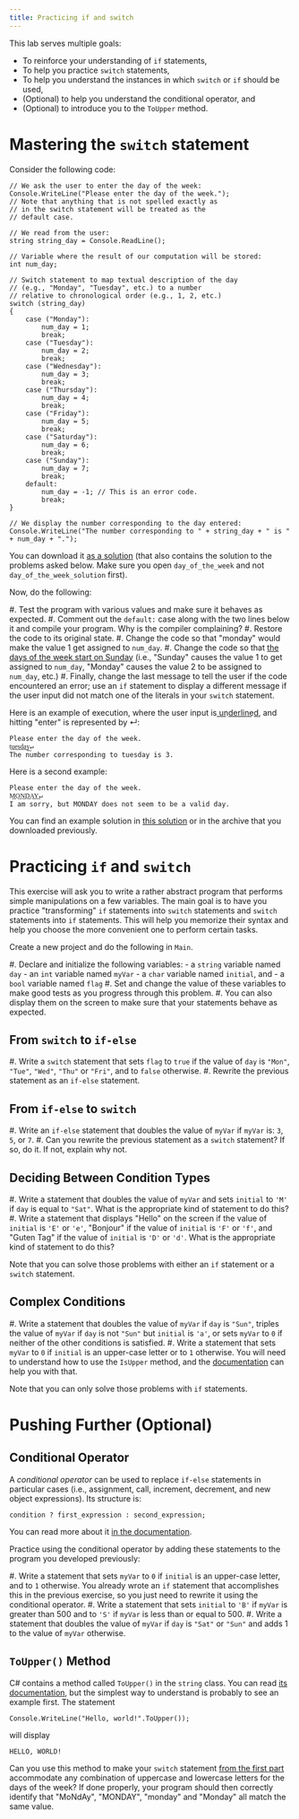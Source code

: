 ```yaml
---
title: Practicing if and switch
---
```


This lab serves multiple goals:

- To reinforce your understanding of `if` statements,
- To help you practice `switch` statements,
- To help you understand the instances in which `switch` or `if` should be used,
- (Optional) to help you understand the conditional operator, and
- (Optional) to introduce you to the `ToUpper` method.


# Mastering the `switch` statement

Consider the following code:

```
// We ask the user to enter the day of the week:
Console.WriteLine("Please enter the day of the week.");
// Note that anything that is not spelled exactly as 
// in the switch statement will be treated as the 
// default case.

// We read from the user:
string string_day = Console.ReadLine();

// Variable where the result of our computation will be stored:
int num_day;

// Switch statement to map textual description of the day 
// (e.g., "Monday", "Tuesday", etc.) to a number 
// relative to chronological order (e.g., 1, 2, etc.)
switch (string_day)
{
    case ("Monday"):
        num_day = 1;
        break;
    case ("Tuesday"):
        num_day = 2;
        break;
    case ("Wednesday"):
        num_day = 3;
        break;
    case ("Thursday"):
        num_day = 4;
        break;
    case ("Friday"):
        num_day = 5;
        break;
    case ("Saturday"):
        num_day = 6;
        break;
    case ("Sunday"):
        num_day = 7;
        break;
    default:
        num_day = -1; // This is an error code.
        break;
}

// We display the number corresponding to the day entered:
Console.WriteLine("The number corresponding to " + string_day + " is " + num_day + ".");
```

You can download it [as a solution](day_of_the_week.zip) (that also contains the solution to the problems asked below. Make sure you open `day_of_the_week` and not `day_of_the_week_solution` first).

Now, do the following:

#. Test the program with various values and make sure it behaves as expected.
#. Comment out the `default:` case along with the two lines below it and compile your program. Why is the compiler complaining?
#. Restore the code to its original state.
#. Change the code so that "monday" would make the value 1 get assigned to `num_day`.
#. Change the code so that [the days of the week start on Sunday](https://www.wikiwand.com/en/Names_of_the_days_of_the_week#Days_numbered_from_Sunday) (i.e., "Sunday" causes the value 1 to get assigned to `num_day`, "Monday" causes the value 2 to be assigned to `num_day`, etc.)
#. Finally, change the last message to tell the user if the code encountered an error; use an `if` statement to display a different message if the user input did not match one of the literals in your `switch` statement.

Here is an example of execution, where the user input is u͟n͟d͟e͟r͟l͟i͟n͟e͟d͟, and hitting "enter" is represented by ↵:

```text
Please enter the day of the week.
t͟u͟e͟s͟d͟a͟y͟↵
The number corresponding to tuesday is 3.
```

Here is a second example:

```text
Please enter the day of the week.
M͟O͟N͟D͟A͟Y͟↵
I am sorry, but MONDAY does not seem to be a valid day.
```

You can find an example solution in [this solution](day_of_the_week_solution.zip) or in the archive that you downloaded previously.


# Practicing `if` and `switch`

This exercise will ask you to write a rather abstract program that performs simple manipulations on a few variables.
The main goal is to have you practice "transforming" `if` statements into `switch` statements and `switch` statements
into `if` statements. 
This will help you memorize their syntax and help you choose the more convenient one to perform certain tasks.

Create a new project and do the following in `Main`.

#. Declare and initialize the following variables:
    - a `string` variable named `day`
    - an `int` variable named `myVar`
    - a `char` variable named `initial`, and
    - a `bool` variable named `flag`
#. Set and change the value of these variables to make good tests as you progress through this problem.
#. You can also display them on the screen to make sure that your statements behave as expected.

## From `switch` to `if-else`

#. Write a `switch` statement that sets `flag` to `true` if the value of `day` is `"Mon"`, `"Tue"`, `"Wed"`, `"Thu"` or `"Fri"`, and to `false` otherwise.
#. Rewrite the previous statement as an `if-else` statement.

## From `if-else` to `switch`

#. Write an `if-else` statement that doubles the value of `myVar` if `myVar` is: `3`, `5`, or `7`.
#. Can you rewrite the previous statement as a `switch` statement? If so, do it. If not, explain why not.

## Deciding Between Condition Types

#. Write a statement that doubles the value of `myVar` and sets `initial` to `'M'` if `day` is equal to `"Sat"`.
What is the appropriate kind of statement to do this?
#. Write a statement that displays "Hello" on the screen if the value of `initial` is `'E'` or `'e'`, "Bonjour" if the value of `initial` is `'F'` or `'f'`, and "Guten Tag" if the value of `initial` is `'D'` or `'d'`.
What is the appropriate kind of statement to do this?

Note that you can solve those problems with either an `if` statement or a `switch` statement.

## Complex Conditions

#. Write a statement that doubles the value of `myVar` if `day` is `"Sun"`, triples the value of `myVar` if `day` is not `"Sun"` but `initial` is `'a'`, or sets `myVar` to `0` if neither of the other conditions is satisfied.
#. Write a statement that sets `myVar` to `0` if `initial` is an upper-case letter or to `1` otherwise. You will need to understand how to use the `IsUpper` method, and the [documentation](https://docs.microsoft.com/en-us/dotnet/api/system.char.isupper?view=net-5.0) can help you with that.

Note that you can only solve those problems with `if` statements.

# Pushing Further (Optional)

## Conditional Operator

A *conditional operator* can be used to replace `if-else` statements in particular cases (i.e., assignment, call, increment, decrement, and new object expressions). Its structure is:

`condition ? first_expression : second_expression;`

You can read more about it [in the documentation](https://docs.microsoft.com/en-us/dotnet/csharp/language-reference/operators/conditional-operator).

Practice using the conditional operator by adding these statements to the program you developed previously:

#. Write a statement that sets `myVar` to `0` if `initial` is an upper-case letter, and to `1` otherwise. You already wrote an `if` statement that accomplishes this in the previous exercise, so you just need to rewrite it using the conditional operator.
#. Write a statement that sets `initial` to `'B'` if `myVar` is greater than 500 and to `'S'` if `myVar` is less than or equal to 500.
#. Write a statement that doubles the value of `myVar` if `day` is `"Sat"` or `"Sun"` and adds 1 to the value of `myVar` otherwise.

## `ToUpper()` Method

C# contains a method called `ToUpper()` in the `string` class. You can read [its documentation](https://learn.microsoft.com/en-us/dotnet/api/system.string.toupper?view=net-6.0), but the simplest way to understand is probably to see an example first.
The statement

```
Console.WriteLine("Hello, world!".ToUpper());
```

will display 

```text
HELLO, WORLD!
```

Can you use this method to make your `switch` statement [from the first part](#mastering-the-switch-statement) accommodate any combination of uppercase and lowercase letters for the days of the week? 
If done properly, your program should then correctly identify that "MoNdAy", "MONDAY", "monday" and "Monday" all match the same value.

